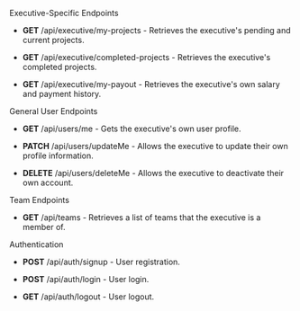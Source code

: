 Executive-Specific Endpoints
* **GET** /api/executive/my-projects - Retrieves the executive's pending and current projects.

* **GET** /api/executive/completed-projects - Retrieves the executive's completed projects.

* **GET** /api/executive/my-payout - Retrieves the executive's own salary and payment history.

General User Endpoints
* **GET** /api/users/me - Gets the executive's own user profile.

* **PATCH** /api/users/updateMe - Allows the executive to update their own profile information.

* **DELETE** /api/users/deleteMe - Allows the executive to deactivate their own account.

Team Endpoints
* **GET** /api/teams - Retrieves a list of teams that the executive is a member of.

Authentication
* **POST** /api/auth/signup - User registration.

* **POST** /api/auth/login - User login.

* **GET** /api/auth/logout - User logout.